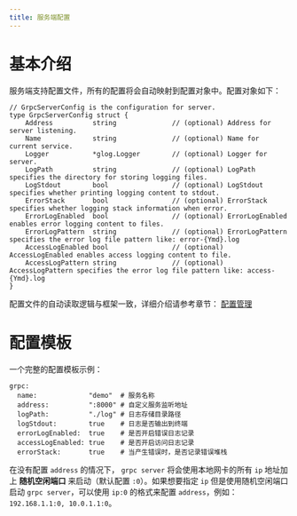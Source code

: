 ```yaml
---
title: 服务端配置
---
```


# 基本介绍

服务端支持配置文件，所有的配置将会自动映射到配置对象中。配置对象如下：

```
// GrpcServerConfig is the configuration for server.
type GrpcServerConfig struct {
	Address          string              // (optional) Address for server listening.
	Name             string              // (optional) Name for current service.
	Logger           *glog.Logger        // (optional) Logger for server.
	LogPath          string              // (optional) LogPath specifies the directory for storing logging files.
	LogStdout        bool                // (optional) LogStdout specifies whether printing logging content to stdout.
	ErrorStack       bool                // (optional) ErrorStack specifies whether logging stack information when error.
	ErrorLogEnabled  bool                // (optional) ErrorLogEnabled enables error logging content to files.
	ErrorLogPattern  string              // (optional) ErrorLogPattern specifies the error log file pattern like: error-{Ymd}.log
	AccessLogEnabled bool                // (optional) AccessLogEnabled enables access logging content to file.
	AccessLogPattern string              // (optional) AccessLogPattern specifies the error log file pattern like: access-{Ymd}.log
}
```

配置文件的自动读取逻辑与框架一致，详细介绍请参考章节： [配置管理](/docs/核心组件/配置管理/配置管理)

# 配置模板

一个完整的配置模板示例：

```
grpc:
  name:             "demo"  # 服务名称
  address:          ":8000" # 自定义服务监听地址
  logPath:          "./log" # 日志存储目录路径
  logStdout:        true    # 日志是否输出到终端
  errorLogEnabled:  true    # 是否开启错误日志记录
  accessLogEnabled: true    # 是否开启访问日志记录
  errorStack:       true    # 当产生错误时，是否记录错误堆栈
```

在没有配置 `address` 的情况下， `grpc server` 将会使用本地网卡的所有 `ip` 地址加上 **随机空闲端口** 来启动（默认配置 `:0`）。如果想要指定 `ip` 但是使用随机空闲端口启动 `grpc server`，可以使用 `ip:0` 的格式来配置 `address`，例如： `192.168.1.1:0, 10.0.1.1:0`。